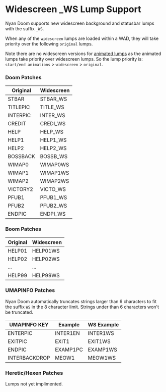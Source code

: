 # Widescreen _WS Lump Support

Nyan Doom supports new widescreen background and statusbar lumps with the suffix `_WS`.

When any of the `widescreen` lumps are loaded within a WAD, they will take priority over the following `original` lumps.

Note there are no widescreen versions for [animated lumps](animbg.md) as the animated lumps take priority over widescreen lumps. So the lump priority is: `start/end animations` > `widescreen` > `original`.

### Doom Patches

| Original       | Widescreen              |
|----------------|-------------------------|
| STBAR          | STBAR_WS                |
| TITLEPIC       | TITLE_WS                |
| INTERPIC       | INTER_WS                |
| CREDIT         | CREDI_WS                |
| HELP           | HELP_WS                 |
| HELP1          | HELP1_WS                |
| HELP2          | HELP2_WS                |
| BOSSBACK       | BOSSB_WS                |
| WIMAP0         | WIMAP0WS                |
| WIMAP1         | WIMAP1WS                |
| WIMAP2         | WIMAP2WS                |
| VICTORY2       | VICTO_WS                |
| PFUB1          | PFUB1_WS                |
| PFUB2          | PFUB2_WS                |
| ENDPIC         | ENDPI_WS                |

### Boom Patches

| Original       | Widescreen              |
|----------------|-------------------------|
| HELP01         | HELP01WS                |
| HELP02         | HELP02WS                |
| ...            | ...                     |
| HELP99         | HELP99WS                |

### UMAPINFO Patches
Nyan Doom automatically truncates strings larger than 6 characters to fit the suffix `WS` in the 8 character limit. Strings under than 6 characters won't be truncated.

| UMAPINFO KEY   | Example        | WS Example              |
|----------------|----------------|-------------------------|
| ENTERPIC       | INTER1EN       | INTER1WS                |
| EXITPIC        | EXIT1          | EXIT1WS                 |
| ENDPIC         | EXAMP1PC       | EXAMP1WS                |
| INTERBACKDROP  | MEOW1          | MEOW1WS                 |

### Heretic/Hexen Patches

Lumps not yet implimented.